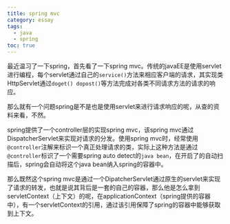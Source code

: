 ```yaml
---
title: spring mvc
category: essay
tags:
  - java
  - spring
toc: true
---
```


最近温习了一下spring，首先看了一下spring mvc。传统的javaEE是使用servlet进行编程，每个servlet通过自己的`service()`方法来相应客户端的请求，其实现类HttpServlet通过`doget() dopost()`等方法完成对各类不同请求方法的请求的响应。

那么就有一个问题spring是不是也是使用servlet来进行请求响应的呢，从查的资料来看，不然。

spring提供了一个controller层的实现spring mvc，该spring mvc通过DispatcherServlet来实现对请求的分发。使用spring mvc时，经常使用`@controller`注解来标识一个真正处理请求的类，实际上这种方法是通过`@controller`标识了一个需要spring auto detect的`java bean`，在开启了的自动扫描后，spring会自动将这个java bean纳入spring的容器中。

那么既然这个spring mvc是通过一个DipatcherServlet通过原生的servlet来实现了请求的转发，也就是说其背后是一套的自己的容器，那么他是怎么拿到servletContext（上下文）的呢，在applicationContext（spring提供的容器中），有一个servletContext的引用，通过该引用保障了spring的容器中能够获取到上下文。